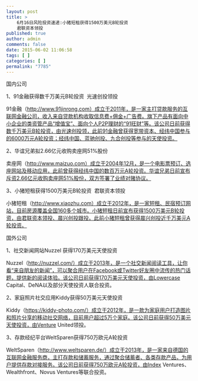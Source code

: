 ```yaml
---
layout: post
title: >
    6月16日风险投资速递:小猪短租获得1500万美元B轮投资
    君联资本领投
published: true
author: admin
comments: false
date: 2015-06-02 11:06:58
tags: [ ]
categories: [ ]
permalink: "7785"
---
```



国内公司

1、91金融获得数千万美元B轮投资  光速创投领投

91金融（http://www.91jinrong.com）成立于2011年，是一家主打贷款服务的互联网金融公司，收入来自贷款机构收取信息费+佣金+广告费。旗下产品有面向中小企业的类资管产品“增值宝”、面向个人P2P理财的“91旺财”等。该公司日前获得数千万美元B轮投资，由光速创投领，此前91金融曾获得宽带资本、经纬中国参与的6000万元A轮投资；经纬中国、蓝驰创投、九合创投等参与的天使投资。

2、华谊兄弟拟2.66亿元收购卖座网51%股份

卖座网（http://www.maizuo.com）成立于2004年12月，是一个电影票预订、选座网站及移动应用，此前曾获得经纬中国的数百万元A轮投资。华谊兄弟日前宣布斥资2.66亿元收购卖座网51%股份，双方签署了业绩对赌协议。

3、小猪短租获得1500万美元B轮投资  君联资本领投

小猪短租（http://www.xiaozhu.com）成立于2012年，是一家短租、民宿预订网站，目前房源覆盖全国160多个城市。小猪短租日前宣布获得1500万美元B轮投资，由君联资本领投、晨兴创投跟投。此前小猪短租曾获得晨兴创投近千万美元A轮投资。

国外公司

1、社交新闻网站Nuzzel 获得170万美元天使投资

Nuzzel（http://nuzzel.com/）成立于2013年，是一个社交新闻阅读工具，让你看“来自朋友的新闻”，可以聚合用户在Facebook或Twitter好友圈中流传的热门话题，提供新的阅读体验。该公司日前获得170万美元天使投资，由Lowercase Capital、DeNA以及部分天使投资人联合投资。

2、家庭照片社交应用Kiddy获得50万美元天使投资

Kiddy（https://kiddy-photo.com/）成立于2012年，是一款为家庭用户打造图片和照片分享的移动社交网络，目前用户超过5万个家庭。该公司日前获得50万美元天使投资，由Venture United领投。

3、存款经纪平台WeltSparen获得750万欧元A轮投资

WeltSparen（http://www.weltsparen.de/）成立于2013年，是一家来自德国的互联网金融服务商，主打存款和储蓄服务，通过聚合储蓄者、各类存款产品，为用户提供存款对接服务。该公司日前获得750万欧元A轮投资，由Index Ventures、Wealthfront、Novus Ventures等联合投资。